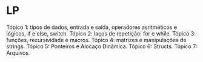 # LP
Tópico 1: tipos de dados, entrada e saída, operadores asritméticos e lógicos, if e else, switch.
Tópico 2: laços de repetição: for e while.
Tópico 3: funções, recursividade e macros.
Tópico 4: matrizes e manipulações de strings.
Tópico 5: Ponteiros e Alocaço Dinâmica.
Tópico 6: Structs.
Tópico 7: Arquivos.
